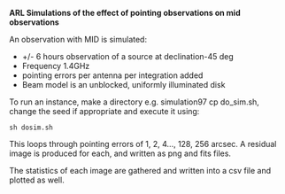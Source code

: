 **ARL Simulations of the effect of pointing observations on mid observations**

An observation with MID is simulated:

  - +/- 6 hours observation of a source at declination-45 deg
  - Frequency 1.4GHz 
  - pointing errors per antenna per integration added
  - Beam model is an unblocked, uniformly illuminated disk
  
To run an instance, make a directory e.g. simulation97 cp do_sim.sh, change 
the seed if appropriate and execute it using:

    sh dosim.sh
    
This loops through pointing errors of 1, 2, 4..., 128, 256 arcsec. A residual image
is produced for each, and written as png and fits files.

The statistics of each image are gathered and written into a csv file and plotted 
as well.